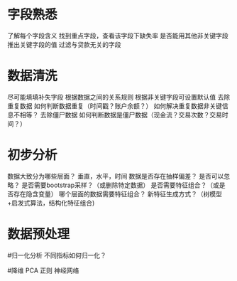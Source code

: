 字段熟悉
======
了解每个字段含义
找到重点字段，查看该字段下缺失率
是否能用其他非关键字段推出关键字段的值
过滤与贷款无关的字段
  
  

数据清洗
======
尽可能填填补失字段
根据数据之间的关系规则
根据非关键字段可设置默认值
去除重复数据
如何判断数据重复（时间戳？账户余额？）
如何解决重复数据非关键信息不相等？
去除僵尸数据
如何判断数据是僵尸数据（现金流？交易次数？交易时间？）



初步分析
======
数据大致分为哪些层面？
垂直，水平，时间
数据是否存在抽样偏差？
是否可以忽略？
是否需要bootstrap采样？（或删除特定数据）
是否需要特征组合？（或是否存在隐含变量）
哪个层面的数据需要特征组合？
新特征生成方式？（树模型+启发式算法，结构化特征组合)


数据预处理
======
#归一化分析
  不同指标如何归一化？

#降维
  PCA
  正则
  神经网络


